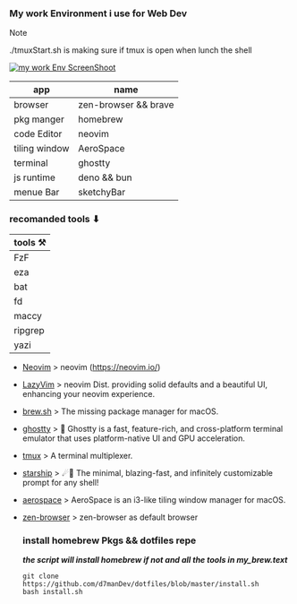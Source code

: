 ### My work Environment i use for Web Dev

> [!NOTE]
> ./tmuxStart.sh is making sure if tmux is open when lunch the shell

[![my work Env ScreenShoot](https://i.imgur.com/vbaa9uQ.jpeg)](https://i.imgur.com/vbaa9uQ.jpeg)

| app           | name                 |
| ------------- | -------------------- |
| browser       | zen-browser && brave |
| pkg manger    | homebrew             |
| code Editor   | neovim               |
| tiling window | AeroSpace            |
| terminal      | ghostty              |
| js runtime    | deno && bun          |
| menue Bar     | sketchyBar           |

### recomanded tools ⬇︎

| tools ⚒️ |
| -------- |
| FzF      |
| eza      |
| bat      |
| fd       |
| maccy    |
| ripgrep  |
| yazi     |

- [Neovim](https://github.com/neovim/neovim) > neovim (<https://neovim.io/>)
- [LazyVim](https://www.lazyvim.org) > neovim Dist.
  providing solid defaults and a beautiful UI, enhancing your neovim experience.
- [brew.sh](https://github.com/Homebrew/brew) > The missing package manager for
  macOS.
- [ghostty](https://github.com/wez/wezterm) > 👻 Ghostty is a fast,
  feature-rich, and cross-platform terminal emulator that uses platform-native
  UI and GPU acceleration.
- [tmux](https://github.com/tmux/tmux) > A terminal multiplexer.
- [starship](https://github.com/starship/starship) > ☄🌌️ The minimal,
  blazing-fast, and infinitely customizable prompt for any shell!
- [aerospace](https://github.com/nikitabobko/AeroSpace) > AeroSpace is an
  i3-like tiling window manager for macOS.
- [zen-browser](https://github.com/zen-browser/www) > zen-browser as default
  browser

  ### install homebrew Pkgs && dotfiles repe

  **_the script will install homebrew if not and all the tools in
  my_brew.text_**

  ```
  git clone https://github.com/d7manDev/dotfiles/blob/master/install.sh
  bash install.sh
  ```
